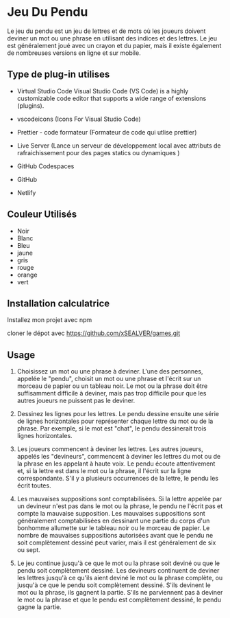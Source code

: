 # Jeu Du Pendu

Le jeu du pendu est un jeu de lettres et de mots où les joueurs doivent deviner un mot ou une phrase en utilisant des indices et des lettres. Le jeu est généralement joué avec un crayon et du papier, mais il existe également de nombreuses versions en ligne et sur mobile.


 ## Type de plug-in utilises

 - Virtual Studio Code
 Visual Studio Code (VS Code) is a highly customizable code editor that supports a wide range of extensions (plugins).

 - vscodeicons
 (Icons For Visual Studio Code)

 - Prettier - code formateur
 (Formateur de code qui utlise prettier)

 - Live Server
 (Lance un serveur de développement local avec attributs de  rafraichissement pour des pages statics ou dynamiques )

 - GitHub Codespaces

 - GitHub

 - Netlify

## Couleur Utilisés

- Noir
- Blanc
- Bleu
- jaune
- gris
- rouge
- orange
- vert


## Installation calculatrice

Installez mon projet avec npm

cloner le dépot avec https://github.com/xSEALVER/games.git
    
## Usage

1. Choisissez un mot ou une phrase à deviner. L'une des personnes, appelée le "pendu", choisit un mot ou une phrase et l'écrit sur un morceau de papier ou un tableau noir. Le mot ou la phrase doit être suffisamment difficile à deviner, mais pas trop difficile pour que les autres joueurs ne puissent pas le deviner.

2. Dessinez les lignes pour les lettres. Le pendu dessine ensuite une série de lignes horizontales pour représenter chaque lettre du mot ou de la phrase. Par exemple, si le mot est "chat", le pendu dessinerait trois lignes horizontales.

3. Les joueurs commencent à deviner les lettres. Les autres joueurs, appelés les "devineurs", commencent à deviner les lettres du mot ou de la phrase en les appelant à haute voix. Le pendu écoute attentivement et, si la lettre est dans le mot ou la phrase, il l'écrit sur la ligne correspondante. S'il y a plusieurs occurrences de la lettre, le pendu les écrit toutes.

4. Les mauvaises suppositions sont comptabilisées. Si la lettre appelée par un devineur n'est pas dans le mot ou la phrase, le pendu ne l'écrit pas et compte la mauvaise supposition. Les mauvaises suppositions sont généralement comptabilisées en dessinant une partie du corps d'un bonhomme allumette sur le tableau noir ou le morceau de papier. Le nombre de mauvaises suppositions autorisées avant que le pendu ne soit complètement dessiné peut varier, mais il est généralement de six ou sept.

5. Le jeu continue jusqu'à ce que le mot ou la phrase soit deviné ou que le pendu soit complètement dessiné. Les devineurs continuent de deviner les lettres jusqu'à ce qu'ils aient deviné le mot ou la phrase complète, ou jusqu'à ce que le pendu soit complètement dessiné. S'ils devinent le mot ou la phrase, ils gagnent la partie. S'ils ne parviennent pas à deviner le mot ou la phrase et que le pendu est complètement dessiné, le pendu gagne la partie.



